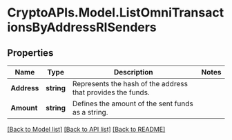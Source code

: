 # CryptoAPIs.Model.ListOmniTransactionsByAddressRISenders

## Properties

Name | Type | Description | Notes
------------ | ------------- | ------------- | -------------
**Address** | **string** | Represents the hash of the address that provides the funds. | 
**Amount** | **string** | Defines the amount of the sent funds as a string. | 

[[Back to Model list]](../README.md#documentation-for-models) [[Back to API list]](../README.md#documentation-for-api-endpoints) [[Back to README]](../README.md)


